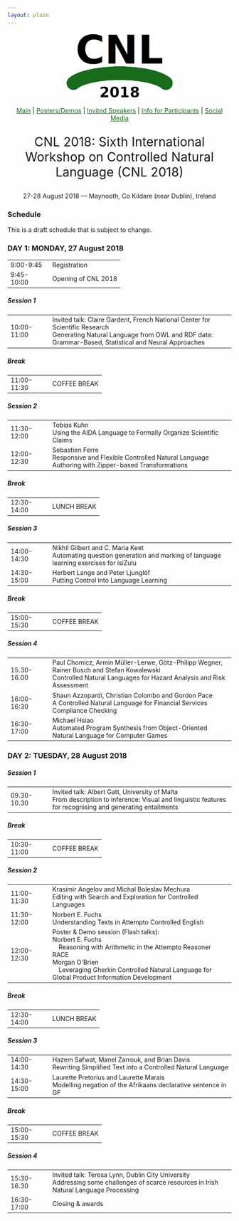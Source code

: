 ```yaml
---
layout: plain
---
```

<style>
a { color: #176B1B; }
#main_content a:hover { color: #30a030; }
</style>
<p align="middle"><img src="cnl2018logo.png" width="250"/></p>
<p class="tabs" align="middle">
<a href="cnl2018.html">Main</a> | <a href="cnl2018pd.html">Posters/Demos</a> |  <a href="cnl2018speakers.html">Invited Speakers</a>  | <a href="cnl2018info.html">Info for Participants</a> | <a href="cnl2018SM.html">Social Media</a>
</p>
<p align="middle" style="font-size:200%">CNL 2018: Sixth International Workshop on Controlled Natural Language (CNL 2018)</p>
<p align="middle">27-28 August 2018 — Maynooth, Co Kildare (near Dublin), Ireland</p>

### Schedule

This is a draft schedule that is subject to change.

<h3>DAY 1: MONDAY, 27 August 2018</h3>

<table style="border: none; border-collapse: collapse;" border="0" cellspacing="0"  width="100%" align="center">
<tr><td width="80">9:00-9:45</td><td> Registration </td></tr>
<tr><td width="80">9:45-10:00</td><td> Opening of CNL 2018 </td></tr>
</table>

<h5>Session 1</h5>

<table style="border: none; border-collapse: collapse;" border="0" cellspacing="0" cellpadding="0" width="100%" align="center">
<tr><td width="80">10:00-11:00 </td><td> Invited talk: Claire Gardent, French National Center for Scientific Research<br/>Generating Natural Language from OWL and RDF data: Grammar-Based, Statistical and Neural Approaches</td></tr>
</table>

<h5>Break</h5>
<table style="border: none; border-collapse: collapse;" border="0" cellspacing="0"  width="100%" align="center">
<tr><td width="80">11:00-11:30</td><td> COFFEE BREAK </td></tr>
</table>

<h5>Session 2</h5>

<table style="border: none; border-collapse: collapse;" border="0" cellspacing="0" cellpadding="0" width="100%" align="center">
<tr><td width="80">11:30-12:00 </td><td> Tobias Kuhn<br/>Using the AIDA Language to Formally Organize Scientific Claims</td></tr>
<tr><td width="80">12:00-12:30 </td><td> Sebastien Ferre<br/>Responsive and Flexible Controlled Natural Language Authoring with Zipper-based Transformations</td></tr>
</table>

<h5>Break</h5>
<table style="border: none; border-collapse: collapse;" border="0">
<tr><td width="80">12:30-14:00 </td><td> LUNCH BREAK </td></tr>
</table>

<h5>Session 3</h5>


<table style="border: none; border-collapse: collapse;" border="0" cellspacing="0" cellpadding="0" width="100%" align="center">
<tr><td width="80">14:00-14:30 </td><td> Nikhil Gilbert and C. Maria Keet<br/>Automating question generation and marking of language learning exercises for isiZulu</td></tr>
<tr><td width="80">14:30-15:00 </td><td> Herbert Lange and Peter Ljungl&ouml;f<br/>Putting Control into Language Learning</td></tr>
</table>

<h5>Break</h5>
<table style="border: none; border-collapse: collapse;" border="0">
<tr><td width="80">15:00-15:30 </td><td> COFFEE BREAK </td></tr>
</table>


<h5>Session 4</h5>

<table style="border: none; border-collapse: collapse;" border="0" cellspacing="0" cellpadding="0" width="100%" align="center">
<tr><td width="80">15.30-16.00 </td><td> Paul Chomicz, Armin M&uuml;ller-Lerwe, G&ouml;tz-Philipp Wegner, Rainer Busch and Stefan Kowalewski<br/>Controlled Natural Languages for Hazard Analysis and Risk Assessment</td></tr>
<tr><td width="80">16:00-16:30 </td><td> Shaun Azzopardi, Christian Colombo and Gordon Pace<br/>A Controlled Natural Language for Financial Services Compliance Checking</td></tr>

<tr><td width="80">16:30-17:00 </td><td> Michael Hsiao <br/> Automated Program Synthesis from Object-Oriented Natural Language for Computer Games </td></tr>
</table>


<h3>DAY 2: TUESDAY, 28 August 2018</h3>

<h5>Session 1</h5>


<table style="border: none; border-collapse: collapse;" border="0" cellspacing="0" cellpadding="0" width="100%" align="center">
<tr><td width="80">09.30-10.30 </td><td> Invited talk: Albert Gatt, University of Malta<br/>From description to inference: Visual and linguistic features for recognising and generating entailments</td></tr>
</table>

<h5>Break</h5>
<table style="border: none; border-collapse: collapse;" border="0">
<tr><td width="80">10:30-11:00 </td><td> COFFEE BREAK </td></tr>
</table>

<h5>Session 2</h5>


<table style="border: none; border-collapse: collapse;" border="0" cellspacing="0" cellpadding="0" width="100%" align="center">
<tr><td width="80">11:00-11:30 </td><td> Krasimir Angelov and Michal Boleslav Mechura<br/>Editing with Search and Exploration for Controlled Languages</td></tr>
<tr><td width="80">11:30-12:00 </td><td> Norbert E. Fuchs<br/>Understanding Texts in  Attempto Controlled English</td></tr>
<tr><td width="80">12:00-12:30 </td><td> Poster & Demo session (Flash talks):<br/>Norbert E. Fuchs<br/>&emsp;Reasoning with Arithmetic in the Attempto Reasoner RACE<br/>Morgan O'Brien<br/>&emsp;Leveraging Gherkin Controlled Natural Language for Global Product Information Development</td></tr>
</table>

<h5>Break</h5>
<table style="border: none; border-collapse: collapse;" border="0">
<tr><td width="80">12:30-14:00 </td><td> LUNCH BREAK </td></tr>
</table>

<h5>Session 3</h5>

<table style="border: none; border-collapse: collapse;" border="0" cellspacing="0" cellpadding="0" width="100%" align="center">
<tr><td width="80">14:00-14:30 </td><td> Hazem Safwat, Manel Zarrouk, and Brian Davis <br/>Rewriting Simplified Text into a Controlled Natural Language</td></tr>
<tr><td width="80">14:30-15:00 </td><td> Laurette Pretorius and Laurette Marais<br/>Modelling negation of the Afrikaans declarative sentence in GF</td></tr>
</table>

<h5>Break</h5>
<table style="border: none; border-collapse: collapse;" border="0">
<tr><td width="80">15:00-15:30 </td><td> COFFEE BREAK </td></tr>
</table>

<h5>Session 4</h5>

<table style="border: none; border-collapse: collapse;" border="0" cellspacing="0" cellpadding="0" width="100%" align="center">
<tr><td width="80">15:30-16.30 </td><td> Invited talk:  Teresa Lynn, Dublin City University<br/>Addressing some challenges of scarce resources in Irish Natural Language Processing</td></tr>
<tr><td width="80">16:30-17:00 </td><td> Closing & awards </td></tr>
</table>
